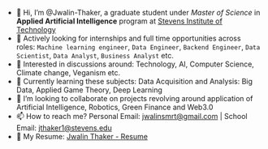 - 👋 Hi, I’m @Jwalin-Thaker, a graduate student under _Master of Science_ in **Applied Artificial Intelligence** program at [Stevens Institute of Technology](https://www.stevens.edu/schaefer-school-engineering-science/departments/electrical-computer-engineering/graduate-programs/applied-artificial-intelligence-masters-program) 
- 👀 Actively looking for internships and full time opportunities across roles: `Machine learning engineer`, `Data Engineer`, `Backend Engineer`, `Data Scientist`, `Data Analyst`, `Business Analyst` etc.
- 🧩 Interested in discussions around: Technology, AI, Computer Science, Climate change, Veganism etc.  
- 🌱 Currently learning these subjects: Data Acquisition and Analysis: Big Data, Applied Game Theory, Deep Learning
- 💞️ I’m looking to collaborate on projects revolving around application of Artificial Intelligence, Robotics, Green Finance and Web3.0
- 📫 How to reach me? Personal Email: jwalinsmrt@gmail.com | School Email: jthaker1@stevens.edu
- 📄 My Resume: [Jwalin Thaker - Resume](https://github.com/Jwalin-Thaker/Jwalin-Thaker/blob/main/Jwalin%20Thaker%20-%20Resume.pdf)

<!---
Jwalin-Thaker/Jwalin-Thaker is a ✨ special ✨ repository because its `README.md` (this file) appears on your GitHub profile.
You can click the Preview link to take a look at your changes.
--->
